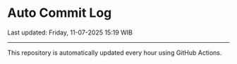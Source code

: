 # Auto Commit Log

Last updated: Friday, 11-07-2025 15:19 WIB

---

This repository is automatically updated every hour using GitHub Actions.
